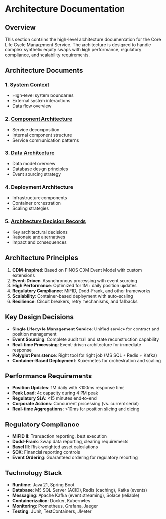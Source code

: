 # Architecture Documentation

## Overview

This section contains the high-level architecture documentation for the Core Life Cycle Management Service. The architecture is designed to handle complex synthetic equity swaps with high performance, regulatory compliance, and scalability requirements.

## Architecture Documents

### 1. [System Context](system-context.md)
- High-level system boundaries
- External system interactions
- Data flow overview

### 2. [Component Architecture](component-architecture.md)
- Service decomposition
- Internal component structure
- Service communication patterns

### 3. [Data Architecture](data-architecture.md)
- Data model overview
- Database design principles
- Event sourcing strategy

### 4. [Deployment Architecture](deployment-architecture.md)
- Infrastructure components
- Container orchestration
- Scaling strategies

### 5. [Architecture Decision Records](adr/)
- Key architectural decisions
- Rationale and alternatives
- Impact and consequences

## Architecture Principles

1. **CDM-Inspired**: Based on FINOS CDM Event Model with custom extensions
2. **Event-Driven**: Asynchronous processing with event sourcing
3. **High Performance**: Optimized for 1M+ daily position updates
4. **Regulatory Compliance**: MiFID, Dodd-Frank, and other frameworks
5. **Scalability**: Container-based deployment with auto-scaling
6. **Resilience**: Circuit breakers, retry mechanisms, and fallbacks

## Key Design Decisions

- **Single Lifecycle Management Service**: Unified service for contract and position management
- **Event Sourcing**: Complete audit trail and state reconstruction capability
- **Real-time Processing**: Event-driven architecture for immediate response
- **Polyglot Persistence**: Right tool for right job (MS SQL + Redis + Kafka)
- **Container-Based Deployment**: Kubernetes for orchestration and scaling

## Performance Requirements

- **Position Updates**: 1M daily with <100ms response time
- **Peak Load**: 4x capacity during 4 PM peak
- **Regulatory SLA**: <15 minutes end-to-end
- **Corporate Actions**: Concurrent processing (vs. current serial)
- **Real-time Aggregations**: <10ms for position slicing and dicing

## Regulatory Compliance

- **MiFID II**: Transaction reporting, best execution
- **Dodd-Frank**: Swap data reporting, clearing requirements
- **Basel III**: Risk-weighted asset calculations
- **SOX**: Financial reporting controls
- **Event Ordering**: Guaranteed ordering for regulatory reporting

## Technology Stack

- **Runtime**: Java 21, Spring Boot
- **Database**: MS SQL Server (ACID), Redis (caching), Kafka (events)
- **Messaging**: Apache Kafka (event streaming), Solace (reliable)
- **Containerization**: Docker, Kubernetes
- **Monitoring**: Prometheus, Grafana, Jaeger
- **Testing**: JUnit, TestContainers, JMeter
